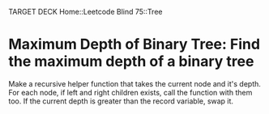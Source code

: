 TARGET DECK
Home::Leetcode Blind 75::Tree

# Maximum Depth of Binary Tree: Find the maximum depth of a binary tree <!--fc-->
Make a recursive helper function that takes the current node and it's depth. For each node, if left and right children exists, call the function with them too. If the current depth is greater than the record variable, swap it.
<!--ID: 1718928309802-->

